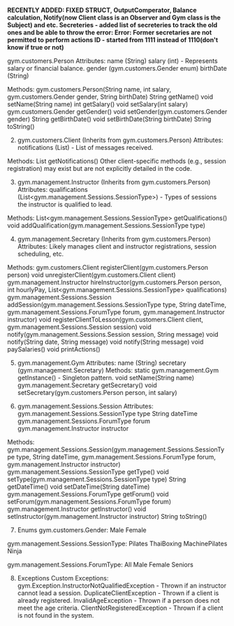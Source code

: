 **RECENTLY ADDED:
FIXED STRUCT, OutputComperator, Balance calculation, Notify(now Client class is an Observer and Gym class is the Subject)  and etc.
Secreteries - added list of secreteries to track the old ones and be able to throw the error:
Error: Former secretaries are not permitted to perform actions
ID - started from 1111 instead of 1110(don't know if true or not)**


gym.customers.Person
Attributes:
name (String)
salary (int) - Represents salary or financial balance.
gender (gym.customers.Gender enum)
birthDate (String)

Methods:
gym.customers.Person(String name, int salary, gym.customers.Gender gender, String birthDate)
String getName()
void setName(String name)
  int getSalary()
void setSalary(int salary)
gym.customers.Gender getGender()
void setGender(gym.customers.Gender gender)
String getBirthDate()
void setBirthDate(String birthDate)
String toString()


2. gym.customers.Client (Inherits from gym.customers.Person)
Attributes:
notifications (List<String>) - List of messages received.

Methods:
List<String> getNotifications()
Other client-specific methods (e.g., session registration) may exist but are not explicitly detailed in the code.


3. gym.management.Instructor (Inherits from gym.customers.Person)
Attributes:
qualifications (List<gym.management.Sessions.SessionType>) - Types of sessions the instructor is qualified to lead.

Methods:
List<gym.management.Sessions.SessionType> getQualifications()
void addQualification(gym.management.Sessions.SessionType type)


4. gym.management.Secretary (Inherits from gym.customers.Person)
Attributes:
Likely manages client and instructor registrations, session scheduling, etc.

Methods:
gym.customers.Client registerClient(gym.customers.Person person)
void unregisterClient(gym.customers.Client client)
gym.management.Instructor hireInstructor(gym.customers.Person person, int hourlyPay, List<gym.management.Sessions.SessionType> qualifications)
gym.management.Sessions.Session addSession(gym.management.Sessions.SessionType type, String dateTime, gym.management.Sessions.ForumType forum, gym.management.Instructor instructor)
void registerClientToLesson(gym.customers.Client client, gym.management.Sessions.Session session)
void notify(gym.management.Sessions.Session session, String message)
void notify(String date, String message)
void notify(String message)
void paySalaries()
void printActions()


5. gym.management.Gym
Attributes:
name (String)
secretary (gym.management.Secretary)
Methods:
static gym.management.Gym getInstance() - Singleton pattern.
void setName(String name)
gym.management.Secretary getSecretary()
void setSecretary(gym.customers.Person person, int salary)


6. gym.management.Sessions.Session
Attributes:
gym.management.Sessions.SessionType type
String dateTime
gym.management.Sessions.ForumType forum
gym.management.Instructor instructor

Methods:
gym.management.Sessions.Session(gym.management.Sessions.SessionType type, String dateTime, gym.management.Sessions.ForumType forum, gym.management.Instructor instructor)
gym.management.Sessions.SessionType getType()
void setType(gym.management.Sessions.SessionType type)
String getDateTime()
void setDateTime(String dateTime)
gym.management.Sessions.ForumType getForum()
void setForum(gym.management.Sessions.ForumType forum)
gym.management.Instructor getInstructor()
void setInstructor(gym.management.Instructor instructor)
String toString()


7. Enums
gym.customers.Gender:
Male
Female

gym.management.Sessions.SessionType:
Pilates
ThaiBoxing
MachinePilates
Ninja

gym.management.Sessions.ForumType:
All
Male
Female
Seniors

8. Exceptions
Custom Exceptions:
gym.Exception.InstructorNotQualifiedException - Thrown if an instructor cannot lead a session.
DuplicateClientException - Thrown if a client is already registered.
InvalidAgeException - Thrown if a person does not meet the age criteria.
ClientNotRegisteredException - Thrown if a client is not found in the system.
